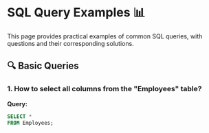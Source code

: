 # SQL Query Examples 📊

This page provides practical examples of common SQL queries, with questions and their corresponding solutions.

## 🔍 Basic Queries

### 1. **How to select all columns from the "Employees" table?**

**Query:**
```sql
SELECT * 
FROM Employees;
